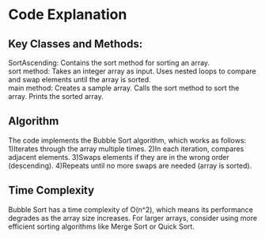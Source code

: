 # Code Explanation

## Key Classes and Methods:
SortAscending: Contains the sort method for sorting an array.
<br>
sort method:
Takes an integer array as input.
Uses nested loops to compare and swap elements until the array is sorted.
<br>
main method:
Creates a sample array.
Calls the sort method to sort the array.
Prints the sorted array.
<br>
## Algorithm
The code implements the Bubble Sort algorithm, which works as follows:
1)Iterates through the array multiple times.
2)In each iteration, compares adjacent elements.
3)Swaps elements if they are in the wrong order (descending).
4)Repeats until no more swaps are needed (array is sorted).
<br>
## Time Complexity
Bubble Sort has a time complexity of O(n^2), which means its performance degrades as the array size increases. For larger arrays, consider using more efficient sorting algorithms like Merge Sort or Quick Sort.
